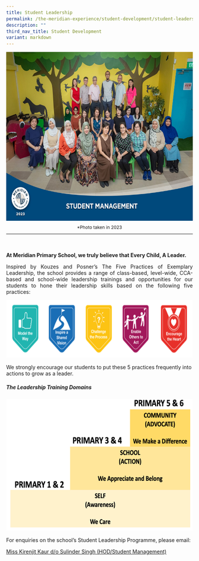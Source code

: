 ```yaml
---
title: Student Leadership
permalink: /the-meridian-experience/student-development/student-leadership/
description: ""
third_nav_title: Student Development
variant: markdown
---
```

<img src="/images/Our%20Staff/2023%20Dept%20Photos/Student_Management__Formal_min.jpg" style="width:650px;height:455px;float:center">
<p style="line-height:0.5em; font-size: 12px; text-align:center;">*Photo taken in 2023</p>
<hr>
<br>
<br>
<b>At Meridian Primary School, we truly believe that Every Child, A Leader.</b>

<p align="justify">Inspired by Kouzes and Posner’s The Five Practices of Exemplary Leadership, the school provides a range of class-based, level-wide, CCA-based and school-wide leadership trainings and opportunities for our students to hone their leadership skills based on the following five practices:</p>

<img src="/images/The%20Meridian%20Experience/2024%20Student%20Management/2024_SL1.png" style="width:650px;height:155px;float:center">

<p>We strongly encourage our students to put these 5 practices frequently into actions to grow as a leader.</p>

<h5>The Leadership Training Domains</h5>

<img src="/images/The%20Meridian%20Experience/2024%20Student%20Management/2024_SL2.png" style="width:750px;height:355px;float:center">

<p>For enquiries on the school’s Student Leadership Programme, please email:</p>
<a href="mailto:kirenjit_kaur_sulinder_singh@moe.edu.sg">Miss Kirenjit Kaur d/o Sulinder Singh (HOD/Student Management)</a>